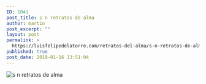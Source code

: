 ```yaml
---
ID: 1041
post_title: s n retratos de alma
author: martin
post_excerpt: ""
layout: post
permalink: >
  https://luisfelipedelatorre.com/retratos-del-alma/s-n-retratos-de-alma/
published: true
post_date: 2019-01-16 13:51:04
---
```

<p><img src="https://luisfelipedelatorre.com/wp-content/uploads/2019/01/s-n-retratos-de-alma.jpg" alt="s n retratos de alma"/></p>